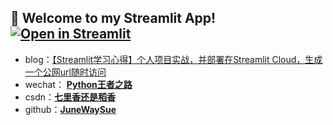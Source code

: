 ## 🎉 Welcome to my Streamlit App!           [![Open in Streamlit][share_badge]][share_link]

[share_badge]: https://static.streamlit.io/badges/streamlit_badge_black_white.svg
[share_link]: https://share.streamlit.io/junewaysue/my_streamlit_app/my_streamlit.py

- blog：[【Streamlit学习心得】个人项目实战，并部署在Streamlit Cloud，生成一个公网url随时访问](https://blog.csdn.net/sinat_39629323/article/details/121281071?spm=1001.2014.3001.5501)
- wechat： **[Python王者之路](https://user-images.githubusercontent.com/45711125/135013611-4c5d58da-bdac-4034-a93b-8d1c66899b53.jpg)**
- csdn：**[七里香还是稻香](https://blog.csdn.net/sinat_39629323)**
- github：**[JuneWaySue](https://github.com/JuneWaySue)**